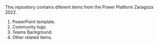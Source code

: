 This repository contains diferent items from the Power Platform Zaragoza 2022. 
1. PowerPoint template. 
2. Community logo. 
3. Teams Background. 
4. Other related items. 
